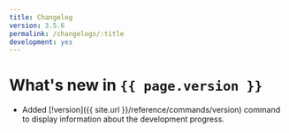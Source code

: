 ```yaml
---
title: Changelog
version: 3.5.6
permalink: /changelogs/:title
development: yes
---
```


# What's new in `{{ page.version }}`
- Added [!version]({{ site.url }}/reference/commands/version) command to display information about the development progress.
